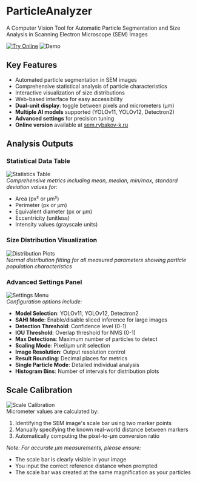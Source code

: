 # ParticleAnalyzer

A Computer Vision Tool for Automatic Particle Segmentation and Size Analysis in Scanning Electron Microscope (SEM) Images

[![Try Online](https://img.shields.io/badge/TRY%20ONLINE-Available%20at%20sem.rybakov--k.ru-brightgreen)](https://sem.rybakov-k.ru/)
![Demo](Images/1.png)

## Key Features
- Automated particle segmentation in SEM images
- Comprehensive statistical analysis of particle characteristics
- Interactive visualization of size distributions
- Web-based interface for easy accessibility
- **Dual-unit display**: toggle between pixels and micrometers (µm)
- **Multiple AI models** supported (YOLOv11, YOLOv12, Detectron2)
- **Advanced settings** for precision tuning
- **Online version** available at [sem.rybakov-k.ru](https://sem.rybakov-k.ru/)

## Analysis Outputs

### Statistical Data Table
![Statistics Table](Images/2.png)\
*Comprehensive metrics including mean, median, min/max, standard deviation values for:*
- Area (px² or µm²)
- Perimeter (px or µm)
- Equivalent diameter (px or µm)
- Eccentricity (unitless)
- Intensity values (grayscale units)

### Size Distribution Visualization
![Distribution Plots](Images/3.png)\
*Normal distribution fitting for all measured parameters showing particle population characteristics*

### Advanced Settings Panel
![Settings Menu](Images/4.png)\
*Configuration options include:*
- **Model Selection**: YOLOv11, YOLOv12, Detectron2
- **SAHI Mode**: Enable/disable sliced inference for large images
- **Detection Threshold**: Confidence level (0-1)
- **IOU Threshold**: Overlap threshold for NMS (0-1)
- **Max Detections**: Maximum number of particles to detect
- **Scaling Mode**: Pixel/µm unit selection
- **Image Resolution**: Output resolution control
- **Result Rounding**: Decimal places for metrics
- **Single Particle Mode**: Detailed individual analysis
- **Histogram Bins**: Number of intervals for distribution plots

## Scale Calibration
![Scale Calibration](Images/5.png)\
Micrometer values are calculated by:
1. Identifying the SEM image's scale bar using two marker points
2. Manually specifying the known real-world distance between markers
3. Automatically computing the pixel-to-µm conversion ratio

*Note: For accurate µm measurements, please ensure:*
- The scale bar is clearly visible in your image
- You input the correct reference distance when prompted
- The scale bar was created at the same magnification as your particles
